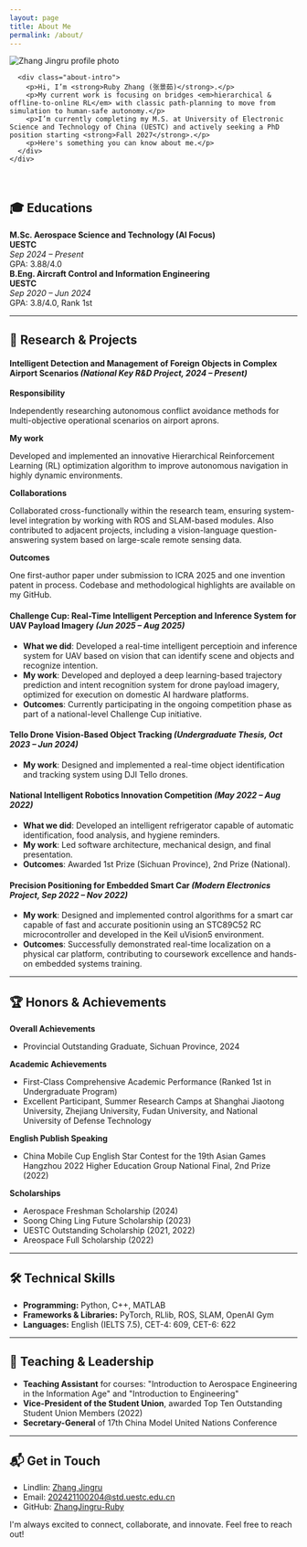 ```yaml
---
layout: page
title: About Me
permalink: /about/
---
```


<section class="about-hero">
  <div class="container">
    <div class="about-wrapper">
      <div class="about-image">
        <img src="{{ site.baseurl }}/images/02.jpg" alt="Zhang Jingru profile photo" />
      </div>

      <div class="about-intro">
        <p>Hi, I’m <strong>Ruby Zhang (张景茹)</strong>.</p>
        <p>My current work is focusing on bridges <em>hierarchical & offline‑to‑online RL</em> with classic path‑planning to move from simulation to human‑safe autonomy.</p>
        <p>I’m currently completing my M.S. at University of Electronic Science and Technology of China (UESTC) and actively seeking a PhD position starting <strong>Fall 2027</strong>.</p>
        <p>Here's something you can know about me.</p>
      </div>
    </div>
  </div>
</section>

<div style="margin-top: 4rem;"></div>

<section class="about-education">
  <h2>🎓 Educations</h2>

  <div class="edu-row">
    <div class="edu-degree">
      <strong>M.Sc. Aerospace Science and Technology (AI Focus)</strong>
    </div>
    <div class="edu-school">
      <strong>UESTC</strong>
    </div>
    <div class="edu-time">
      <em>Sep 2024 – Present</em><br>
      GPA: 3.88/4.0
    </div>
  </div>

  <div class="edu-row">
    <div class="edu-degree">
      <strong>B.Eng. Aircraft Control and Information Engineering</strong>
    </div>
    <div class="edu-school">
      <strong>UESTC</strong>
    </div>
    <div class="edu-time">
      <em>Sep 2020 – Jun 2024</em><br>
      GPA: 3.8/4.0, Rank 1st
    </div>
  </div>
</section>

---

## 🚀 Research & Projects

#### Intelligent Detection and Management of Foreign Objects in Complex Airport Scenarios *(National Key R&D Project, 2024 – Present)*

**Responsibility**

Independently researching autonomous conflict avoidance methods for multi-objective operational scenarios on airport aprons.

**My work**

Developed and implemented an innovative Hierarchical Reinforcement Learning (RL) optimization algorithm to improve autonomous navigation in highly dynamic environments.

**Collaborations**

Collaborated cross-functionally within the research team, ensuring system-level integration by working with ROS and SLAM-based modules. Also contributed to adjacent projects, including a vision-language question-answering system based on large-scale remote sensing data.

**Outcomes**

One first-author paper under submission to ICRA 2025 and one invention patent in process. Codebase and methodological highlights are available on my GitHub.

#### Challenge Cup: Real-Time Intelligent Perception and Inference System for UAV Payload Imagery *(Jun 2025 – Aug 2025)*

- **What we did**: Developed a real-time intelligent perceptioin and inference system for UAV based on vision that can identify scene and objects and recognize intention.
- **My work**: Developed and deployed a deep learning-based trajectory prediction and intent recognition system for drone payload imagery, optimized for execution on domestic AI hardware platforms.
- **Outcomes**: Currently participating in the ongoing competition phase as part of a national-level Challenge Cup initiative.

#### Tello Drone Vision-Based Object Tracking *(Undergraduate Thesis, Oct 2023 – Jun 2024)*

- **My work**: Designed and implemented a real-time object identification and tracking system using DJI Tello drones.

#### National Intelligent Robotics Innovation Competition *(May 2022 – Aug 2022)*

- **What we did**: Developed an intelligent refrigerator capable of automatic identification, food analysis, and hygiene reminders.
- **My work**: Led software architecture, mechanical design, and final presentation.
- **Outcomes**: Awarded 1st Prize (Sichuan Province), 2nd Prize (National).

#### Precision Positioning for Embedded Smart Car *(Modern Electronics Project, Sep 2022 – Nov 2022)*

- **My work**: Designed and implemented control algorithms for a smart car capable of fast and accurate positionin using an STC89C52 RC microcontroller and developed in the Keil uVision5 environment.
- **Outcomes**: Successfully demonstrated real-time localization on a physical car platform, contributing to coursework excellence and hands-on embedded systems training.

---

## 🏆 Honors & Achievements

**Overall Achievements**
- Provincial Outstanding Graduate, Sichuan Province, 2024

**Academic Achievements**
- First-Class Comprehensive Academic Performance (Ranked 1st in Undergraduate Program)
- Excellent Participant, Summer Research Camps at Shanghai Jiaotong University, Zhejiang University, Fudan University, and National University of Defense Technology

**English Publish Speaking**
- China Mobile Cup English Star Contest for the 19th Asian Games Hangzhou 2022 Higher Education Group National Final, 2nd Prize (2022)

**Scholarships**
- Aerospace Freshman Scholarship (2024)
- Soong Ching Ling Future Scholarship (2023)
- UESTC Outstanding Scholarship (2021, 2022)
- Areospace Full Scholarship (2022)

---

## 🛠 Technical Skills

- **Programming:** Python, C++, MATLAB
- **Frameworks & Libraries:** PyTorch, RLlib, ROS, SLAM, OpenAI Gym
- **Languages:** English (IELTS 7.5), CET-4: 609, CET-6: 622

---

## 🌟 Teaching & Leadership

- **Teaching Assistant** for courses: "Introduction to Aerospace Engineering in the Information Age" and "Introduction to Engineering"
- **Vice-President of the Student Union**, awarded Top Ten Outstanding Student Union Members (2022)
- **Secretary-General** of 17th China Model United Nations Conference

---

## 📬 Get in Touch

- Lindlin: [Zhang Jingru](https://www.linkedin.com/in/景茹-张-146665357)
- Email: [202421100204@std.uestc.edu.cn](mailto:202421100204@std.uestc.edu.cn)
- GitHub: [ZhangJingru-Ruby](https://github.com/ZhangJingru-Ruby)

I'm always excited to connect, collaborate, and innovate. Feel free to reach out!
